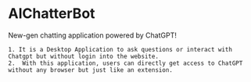 # AIChatterBot
New-gen chatting application powered by ChatGPT!

    1. It is a Desktop Application to ask questions or interact with Chatgpt but without login into the website.
    2.  With this application, users can directly get access to ChatGPT without any browser but just like an extension.
